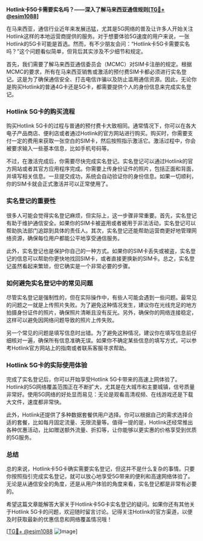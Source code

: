 **Hotlink卡5G卡需要实名吗？——深入了解马来西亚通信规则[[TG💪+ @esim1088](https://t.me/s/esim1088)]**

在马来西亚，通信行业近年来发展迅猛，尤其是5G网络的普及让许多人开始关注Hotlink这样的本地运营商提供的服务。对于想要体验5G速度的用户来说，一张Hotlink的5G卡可能是首选。然而，有不少朋友会问：“Hotlink卡5G卡需要实名吗？”这个问题看似简单，但背后其实涉及不少细节和规定。

首先，我们需要了解马来西亚通信委员会（MCMC）对SIM卡注册的规定。根据MCMC的要求，所有在马来西亚销售或激活的预付费SIM卡都必须进行实名登记。这是为了确保通信安全、打击电信诈骗以及防止滥用通信资源。因此，无论你是购买Hotlink的普通4G卡还是5G卡，都需要提供个人的身份信息来完成实名登记。

### Hotlink 5G卡的购买流程

购买Hotlink 5G卡的过程与普通的预付费卡大致相同。通常情况下，你可以在各大电子产品商店、便利店或者通过Hotlink的官方网站进行购买。购买时，你需要支付一定的费用来获取一张空白的SIM卡，然后按照指示激活它。激活过程中，你会被要求输入一些基本信息，比如手机号码等。

不过，在激活完成后，你需要尽快完成实名登记。实名登记可以通过Hotlink的官方网站或者其官方应用程序完成。你需要上传身份证件的照片，包括正面和背面，并填写相关信息。一旦提交成功，系统会自动验证你的身份信息。如果一切顺利，你的SIM卡就会正式激活并可以正常使用了。

### 实名登记的重要性

很多人可能会觉得实名登记麻烦，但实际上，这一步骤非常重要。首先，实名登记有助于维护通信安全。如果你的SIM卡被盗用或者被用于非法活动，实名登记可以帮助执法部门追踪到具体的责任人。其次，实名登记还能帮助运营商更好地管理网络资源，确保每位用户都能公平地享受通信服务。

此外，实名登记也是保护你自己的一种方式。如果你的SIM卡丢失或被盗，实名登记的信息可以帮助你更快地找回SIM卡，或者直接更换新的SIM卡。总之，实名登记虽然看起来繁琐，但它确实是一个非常必要的步骤。

### 如何避免实名登记中的常见问题

尽管实名登记是强制性的，但在实际操作中，有些人可能会遇到一些问题。最常见的问题之一就是上传照片失败。为了避免这种情况发生，建议你在光线充足的地方拍摄身份证件的照片，确保照片清晰且没有反光。另外，确保你的网络连接稳定，这样可以避免因网络问题导致的照片上传失败。

另一个常见的问题是填写信息时出错。为了避免这种情况，建议你在填写信息前仔细核对一遍，确保所有信息准确无误。如果你不确定某些信息的填写方式，可以参考Hotlink官方网站上的指南或者联系客服寻求帮助。

### Hotlink 5G卡的实际使用体验

完成了实名登记后，你可以开始享受Hotlink 5G卡带来的高速上网体验了。Hotlink的5G网络覆盖范围正在不断扩大，尤其是在大城市和主要城镇，信号质量非常好。使用5G网络的好处显而易见：无论是观看高清视频、在线游戏还是下载大文件，速度都非常快。

此外，Hotlink还提供了多种数据套餐供用户选择。你可以根据自己的需求选择合适的套餐，比如每月固定流量、无限流量等。值得一提的是，Hotlink还经常推出各种优惠活动，比如赠送额外流量、折扣等，让你能够以更实惠的价格享受到优质的5G服务。

### 总结

总的来说，Hotlink卡5G卡确实需要实名登记，但这并不是什么复杂的事情。只要你按照指引完成实名登记，就可以放心地享受5G带来的便利和高速网络体验了。无论是从通信安全的角度，还是从用户体验的角度来看，实名登记都是非常有必要的。

希望这篇文章能解答大家关于Hotlink卡5G卡实名登记的疑问。如果你还有其他关于Hotlink 5G卡的问题，欢迎随时留言讨论。记得关注Hotlink的官方渠道，以便及时获取最新的优惠信息和网络覆盖情况哦！

[[TG💪+ @esim1088](https://t.me/s/esim1088) ![Image](https://i.postimg.cc/4NQfJmqS/Snipaste-2025-05-13-00-14-12.png)]